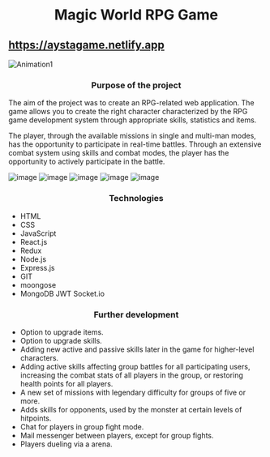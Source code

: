 

 # <p align="center"> Magic World RPG Game</p>
  
 ## https://aystagame.netlify.app
    
 ![Animation1](https://user-images.githubusercontent.com/58811103/162998619-2e983dae-00bd-4e0e-9c1f-97caff683c0c.gif)
    
 ### <p align="center"> Purpose of the project </p>
  
The aim of the project was to create an RPG-related web application. The game allows you to create the right character characterized by the RPG game development system through appropriate skills, statistics and items.
	
The player, through the available missions in single and multi-man modes, has the opportunity to participate in real-time battles. Through an extensive combat system using skills and combat modes, the player has the opportunity to actively participate in the battle.
  
  
  
![image](https://user-images.githubusercontent.com/58811103/162996056-6a7b33ab-8c67-426a-9f48-6465f68aace0.png)
![image](https://user-images.githubusercontent.com/58811103/162996470-32db75c4-9606-4e4b-9280-5969ee8eeb3a.png)
![image](https://user-images.githubusercontent.com/58811103/162996495-8a478943-1321-40ea-ae60-77b99af944df.png)
![image](https://user-images.githubusercontent.com/58811103/162996518-bf6042d7-c505-480b-b5f4-b9c78dfc893c.png)
![image](https://user-images.githubusercontent.com/58811103/162996599-ffcd23a6-e7f6-4eb1-98c9-37ace288748e.png)


  
  
 ### <p align="center"> Technologies </p>

 * HTML
 * CSS
 * JavaScript
 * React.js
 * Redux
 * Node.js
 * Express.js
 * GIT
 * moongose
 * MongoDB
  JWT
  Socket.io
  
 ### <p align="center"> Further development </p>

* Option to upgrade items.
* Option to upgrade skills.
* Adding new active and passive skills later in the game for higher-level characters.
* Adding active skills affecting group battles for all participating users, increasing the combat stats of all players in the group, or restoring health points for all players.
* A new set of missions with legendary difficulty for groups of five or more.
* Adds skills for opponents, used by the monster at certain levels of hitpoints.
* Chat for players in group fight mode.
* Mail messenger between players, except for group fights.
* Players dueling via a arena.

